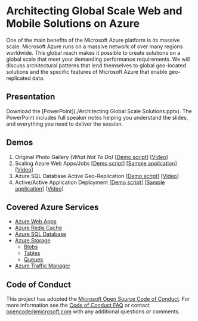# Architecting Global Scale Web and Mobile Solutions on Azure
One of the main benefits of the Microsoft Azure platform is its massive scale.  Microsoft Azure runs on a massive network of over many regions worldwide. This global reach makes it possible to create solutions on a global scale that meet your demanding performance requirements.  We will discuss architectural patterns that lend themselves to global geo-located solutions and the specific features of Microsoft Azure that enable geo-replicated data.

## Presentation
Download the [PowerPoint](./Architecting Global Scale Solutions.pptx).
The PowerPoint includes full speaker notes helping you understand the slides, and everything you need to deliver the session.

## Demos
1. Original Photo Gallery *(What Not To Do)* [[Demo script](./Demo-1-OriginalPhotoGallery/readme.md)] [[Video](https://gsiazurecoecontent.blob.core.windows.net/architecting-global-scale-solutions/webmatrix.mp4)]
2. Scaling Azure Web Apps/Jobs [[Demo script](./Demo-2-ScalingAzureWebApps/readme.md)] [[Sample application](https://github.com/GSIAzureCOE/globalscaledemo)] [[Video](https://gsiazurecoecontent.blob.core.windows.net/architecting-global-scale-solutions/Demo2.mp4)]
3. Azure SQL Database Active Geo-Replication [[Demo script](./Demo-3-SQLAzureActiveGeoReplication/readme.md)] [[Video](https://gsiazurecoecontent.blob.core.windows.net/architecting-global-scale-solutions/active%20geo%20replication.mp4)]
4. Active/Active Application Deployment [[Demo script](./Demo-4-ActiveActiveAppDeployment/readme.md)] [[Sample application](https://github.com/GSIAzureCOE/globalscaledemo)] [[Video](https://gsiazurecoecontent.blob.core.windows.net/architecting-global-scale-solutions/globalscale.mp4)]

## Covered Azure Services
* [Azure Web Apps](https://azure.microsoft.com/en-us/services/app-service/web/)
* [Azure Redis Cache](https://azure.microsoft.com/en-us/services/cache/)
* [Azure SQL Database](https://azure.microsoft.com/en-us/services/sql-database/)
* [Azure Storage](https://azure.microsoft.com/en-us/services/storage/)
  * [Blobs](https://azure.microsoft.com/en-us/documentation/articles/storage-dotnet-how-to-use-blobs/)
  * [Tables](https://azure.microsoft.com/en-us/documentation/articles/storage-dotnet-how-to-use-tables/)
  * [Queues](https://azure.microsoft.com/en-us/documentation/articles/storage-dotnet-how-to-use-queues/)
* [Azure Traffic Manager](https://azure.microsoft.com/en-us/services/traffic-manager/)

## Code of Conduct
This project has adopted the [Microsoft Open Source Code of Conduct](https://opensource.microsoft.com/codeofconduct/). For more information see the [Code of Conduct FAQ](https://opensource.microsoft.com/codeofconduct/faq/) or contact [opencode@microsoft.com](mailto:opencode@microsoft.com) with any additional questions or comments.
